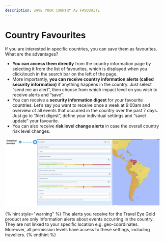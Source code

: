 ```yaml
---
description: SAVE YOUR COUNTRY AS FAVOURITE
---
```


# Country Favourites

If you are interested in specific countries, you can save them as favourites. What are the advantages?

* **You can access them directly** from the country information page by selecting it from the list of favourites, which is displayed when you click/touch in the search bar on the left of the page. 
* More importantly, **you can receive country information alerts \(called security information\)** if anything happens in the country. Just select “send me an alert”, then choose from which impact level on you wish to receive alerts and “save”. 
* You can receive a **security information digest** for your favourite countries. Let’s say you want to receive once a week at 9:00am and overview of all events that occurred in the country over the past 7 days. Just go to “Alert digest”, define your individual settings and “save/ update” your favourite. 
* You can also receive **risk level change alerts** in case the overall country risk level changes. 

![](../.gitbook/assets/country-information-favorite-countrys%20%281%29.JPG)

{% hint style="warning" %}
The alerts you receive for the Travel Eye Gold product are only information alerts about events occurring in the country. They are not linked to your specific location e.g. geo-coordinates. Moreover, all permission levels have access to these settings, including travellers.
{% endhint %}


